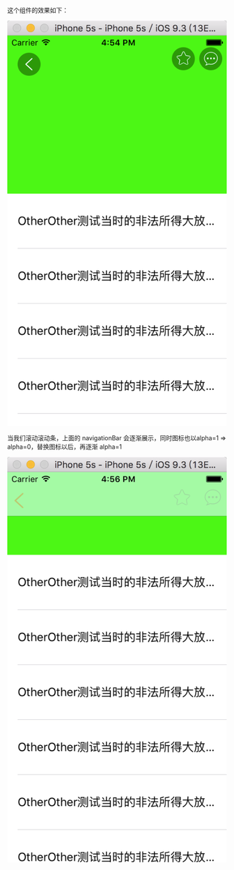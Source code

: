 这个组件的效果如下：

![初始状态](https://github.com/benlinhuo/ios-uicomponents/blob/master/HBLNavigationBar/images/1.png)

当我们滚动滚动条，上面的 navigationBar 会逐渐展示，同时图标也以alpha=1 => alpha=0，替换图标以后，再逐渐 alpha=1

![滚动到一大半时候的状态](https://github.com/benlinhuo/ios-uicomponents/blob/master/HBLNavigationBar/images/2.png)
